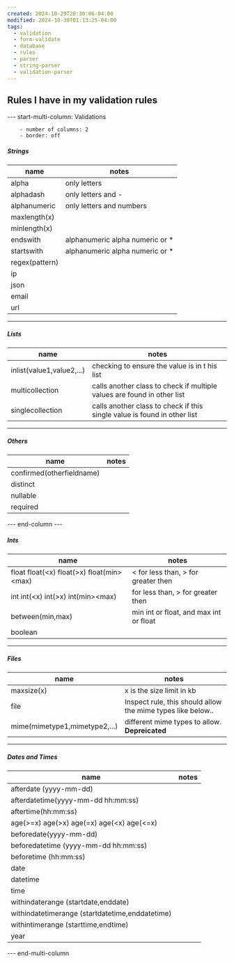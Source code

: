 ```yaml
---
created: 2024-10-29T20:30:06-04:00
modified: 2024-10-30T01:13:25-04:00
tags:
  - validation
  - form-validate
  - database
  - rules
  - parser
  - string-parser
  - validation-parser
---
```


## Rules I have in my validation rules

--- start-multi-column: Validations

```column-settings
	- number of columns: 2
	- border: off
```

##### Strings

| name           | notes                            |
| -------------- | -------------------------------- |
| alpha          | only letters                     |
| alphadash      | only letters and -               |
| alphanumeric   | only letters and numbers         |
| maxlength(x)   |                                  |
| minlength(x)   |                                  |
| endswith       | alphanumeric alpha numeric or \* |
| startswith     | alphanumeric alpha numeric or \* |
| regex(pattern) |                                  |
| ip             |                                  |
| json           |                                  |
| email          |                                  |
| url            |                                  |

---

##### Lists

| name                      | notes                                                                    |
| ------------------------- | ------------------------------------------------------------------------ |
| inlist(value1,value2,...) | checking to ensure the value is in t his list                            |
| multicollection           | calls another class to check if multiple values are found in other list  |
| singlecollection          | calls another class to check if this single value is found in other list |

---

##### Others

| name                      | notes |
| ------------------------- | ----- |
| confirmed(otherfieldname) |       |
| distinct                  |       |
| nullable                  |       |
| required                  |       |

--- end-column ---

##### Ints

| name                                      | notes                                  |
| ----------------------------------------- | -------------------------------------- |
| float float(<x) float(>x) float(min><max) | < for less than, > for greater then    |
| int int(<x) int(>x) int(min><max)         | for less than, > for greater then      |
| between(min,max)                          | min int or float, and max int or float |
| boolean                                   |                                        |

---

##### Files

| name                          | notes                                                       |
| ----------------------------- | ----------------------------------------------------------- |
| maxsize(x)                    | x is the size limit in kb                                   |
| file                          | Inspect rule, this should allow the mime types like below.. |
| mime(mimetype1,mimetype2,...) | different mime types to allow. **Depreicated**              |

---

##### Dates and Times

| name                                            | notes |
| ----------------------------------------------- | ----- |
| afterdate (yyyy-mm-dd)                          |       |
| afterdatetime(yyyy-mm-dd hh:mm:ss)              |       |
| aftertime(hh:mm:ss)                             |       |
| age(>=x) age(>x) age(=x) age(<x) age(<=x)       |       |
| beforedate(yyyy-mm-dd)                          |       |
| beforedatetime (yyyy-mm-dd hh:mm:ss)            |       |
| beforetime (hh:mm:ss)                           |       |
| date                                            |       |
| datetime                                        |       |
| time                                            |       |
| withindaterange (startdate,enddate)             |       |
| withindatetimerange (startdatetime,enddatetime) |       |
| withintimerange (starttime,endtime)             |       |
| year                                            |       |

--- end-multi-column
